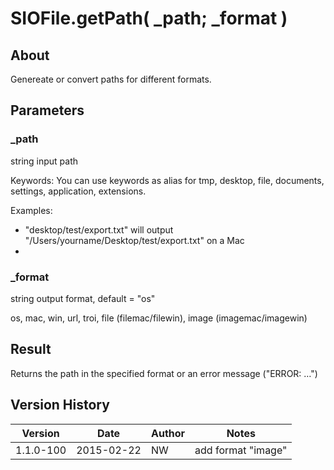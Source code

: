 # SIOFile.getPath( _path; _format )

## About

Genereate or convert paths for different formats. 

## Parameters

### _path

string input path

Keywords: You can use keywords as alias for tmp, desktop, file, documents, settings, application, extensions.

Examples:

- "desktop/test/export.txt" will output "/Users/yourname/Desktop/test/export.txt" on a Mac
- 



### _format

string output format, default = "os"

os, mac, win, url, troi, file (filemac/filewin), image (imagemac/imagewin)

## Result

Returns the path in the specified format or an error message ("ERROR: …")



## Version History

| Version   | Date       | Author | Notes              |
| --------- | ---------- | ------ | ------------------ |
| 1.1.0-100 | 2015-02-22 | NW     | add format "image" |

